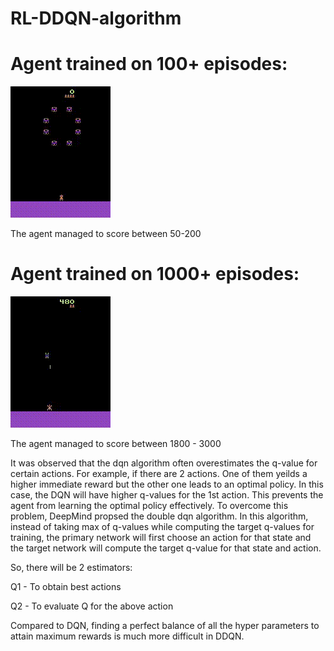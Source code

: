 # RL-DDQN-algorithm

# Agent trained on 100+ episodes:
![caption](https://github.com/vinita1005/RL-DDQN-algorithm/blob/main/openaigym.video.28.episode8.video001000_Trim.gif)

The agent managed to score between 50-200

# Agent trained on 1000+ episodes:

![caption](https://github.com/vinita1005/RL-DDQN-algorithm/blob/main/openaigym.video.28.episode8.video001000_Trim%20(3).gif)

The agent managed to score between 1800 - 3000

It was observed that the dqn algorithm often overestimates the q-value for certain actions.
For example, if there are 2 actions. One of them yeilds a higher immediate reward but
the other one leads to an optimal policy. In this case, the DQN will have higher q-values
for the 1st action. This prevents the agent from learning the optimal policy effectively.
To overcome this problem, DeepMind propsed the double dqn algorithm. In this algorithm,
instead of taking max of q-values while computing the target q-values for training,
the primary network will first choose an action for that state and the target network will
compute the target q-value for that state and action.

So, there will be 2 estimators:

Q1 - To obtain best actions

Q2 - To evaluate Q for the above action

Compared to DQN, finding a perfect balance of all the hyper parameters to attain maximum
rewards is much more difficult in DDQN.
